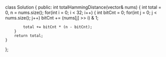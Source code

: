 class Solution {
public:
    int totalHammingDistance(vector<int>& nums) {
        int total = 0, n = nums.size();
        for(int i = 0; i < 32; i++) {
            int bitCnt = 0;
            for(int j = 0; j < nums.size(); j++)
                bitCnt += (nums[j] >> i) & 1;
            
            total += bitCnt * (n - bitCnt);
        }
        return total;
    }
};
